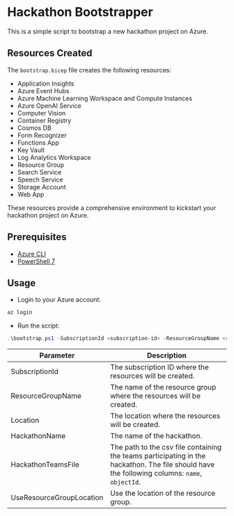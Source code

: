 # Hackathon Bootstrapper

This is a simple script to bootstrap a new hackathon project on Azure.

## Resources Created

The `bootstrap.bicep` file creates the following resources:

- Application Insights
- Azure Event Hubs
- Azure Machine Learning Workspace and Compute Instances
- Azure OpenAI Service
- Computer Vision
- Container Registry
- Cosmos DB
- Form Recognizer
- Functions App
- Key Vault
- Log Analytics Workspace
- Resource Group
- Search Service
- Speech Service
- Storage Account
- Web App

These resources provide a comprehensive environment to kickstart your hackathon project on Azure.

## Prerequisites

- [Azure CLI](https://learn.microsoft.com/en-us/cli/azure/install-azure-cli)
- [PowerShell 7](https://learn.microsoft.com/en-us/powershell/scripting/install/installing-powershell-on-windows?view=powershell-7.4)

## Usage

- Login to your Azure account:

```powershell
az login
```

- Run the script:

```powershell
.\bootstrap.ps1 -SubscriptionId <subscription-id> -ResourceGroupName <resource-group-name> -Location <location> -HackathonName <hackathon-name> -HackathonTeamsFile <hackathon-teams-file> -UseResourceGroupLocation <$true | $false>
```

| Parameter | Description |
| --- | --- |
| SubscriptionId | The subscription ID where the resources will be created. |
| ResourceGroupName | The name of the resource group where the resources will be created. |
| Location | The location where the resources will be created. |
| HackathonName | The name of the hackathon. |
| HackathonTeamsFile | The path to the csv file containing the teams participating in the hackathon. The file should have the following columns: `name`, `objectId`. |
| UseResourceGroupLocation | Use the location of the resource group. |
